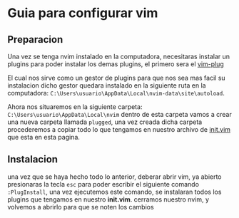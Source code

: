 # Guia para configurar vim
## Preparacion
Una vez se tenga nvim instalado en la computadora, necesitaras instalar un plugins para poder instalar los demas plugins,
el primero sera el [vim-plug](https://github.com/junegunn/vim-plug) 

El cual nos sirve como un gestor de plugins para que nos sea mas facil su instalacion
dicho gestor quedara instalado en la siguiente ruta en la computadora: `C:\Users\usuario\AppData\Local\nvim-data\site\autoload`.

Ahora nos situaremos en la siguiente carpeta: `C:\Users\usuario\AppData\Local\nvim` dentro de esta carpeta vamos a crear una nueva carpeta llamada `plugged`,
una vez creada dicha carpeta procederemos a copiar todo lo que tengamos en nuestro archivo de [init.vim](https://github.com/Damacy64/init.vim/blob/master/init.vim) que esta en esta pagina.

## Instalacion
una vez que se haya hecho todo lo anterior, deberar abrir vim, ya abierto presionaras la tecla `esc` para poder escribir el siguiente comando `:PlugInstall`, una vez ejecutemos este comando, se instalaran todos los plugins que tengamos en nuestro **init.vim**.
cerramos nuestro nvim, y volvemos a abrirlo para que se noten los cambios

